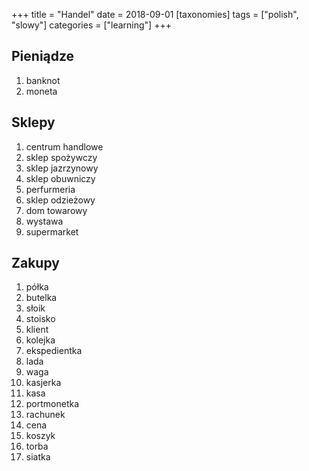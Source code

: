 +++
title = "Handel"
date = 2018-09-01
[taxonomies]
tags = ["polish", "slowy"]
categories = ["learning"]
+++
## Pieniądze

1. banknot
2. moneta

## Sklepy

1. centrum handlowe
2. sklep spożywczy
3. sklep jazrzynowy
4. sklep obuwniczy
5. perfurmeria
6. sklep odzieżowy
7. dom towarowy
8. wystawa
9. supermarket

## Zakupy

1. półka
2. butelka
3. słoik
4. stoisko
5. klient
6. kolejka
7. ekspedientka
8. lada
9. waga
10. kasjerka
11. kasa
12. portmonetka
13. rachunek
14. cena
15. koszyk
16. torba
17. siatka
